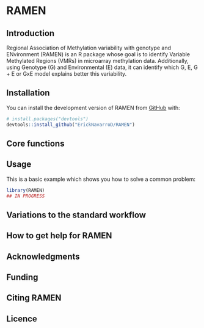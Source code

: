 
<!-- README.md is generated from README.Rmd. Please edit that file -->

# RAMEN

<!-- badges: start -->
<!-- badges: end -->

## Introduction
Regional Association of Methylation variability with genotype and ENvironment (RAMEN) is an R package whose goal is to identify Variable Methylated Regions (VMRs) in microarray methylation data. Additionally, using Genotype (G) and Environmental (E) data, it can identify which G, E, G + E or GxE model explains better this variability.

## Installation

You can install the development version of RAMEN from
[GitHub](https://github.com/) with:

``` r
# install.packages("devtools")
devtools::install_github("ErickNavarroD/RAMEN")
```

## Core functions


## Usage

This is a basic example which shows you how to solve a common problem:

``` r
library(RAMEN)
## IN PROGRESS
```
## Variations to the standard workflow 

## How to get help for RAMEN

## Acknowledgments

## Funding 

## Citing RAMEN

## Licence
